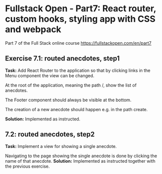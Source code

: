# Fullstack Open - Part7: React router, custom hooks, styling app with CSS and webpack
Part 7 of the Full Stack online course https://fullstackopen.com/en/part7

## Exercise 7.1: routed anecdotes, step1
**Task:**
Add React Router to the application so that by clicking links in the Menu component the view can be changed.

At the root of the application, meaning the path /, show the list of anecdotes.

The Footer component should always be visible at the bottom.

The creation of a new anecdote should happen e.g. in the path create.

**Solution:**
Implemented as instructed.

## 7.2: routed anecdotes, step2
**Task:**
Implement a view for showing a single anecdote.

Navigating to the page showing the single anecdote is done by clicking the name of that anecdote.
**Solution:**
Implemented as instructed together with the previous exercise.



